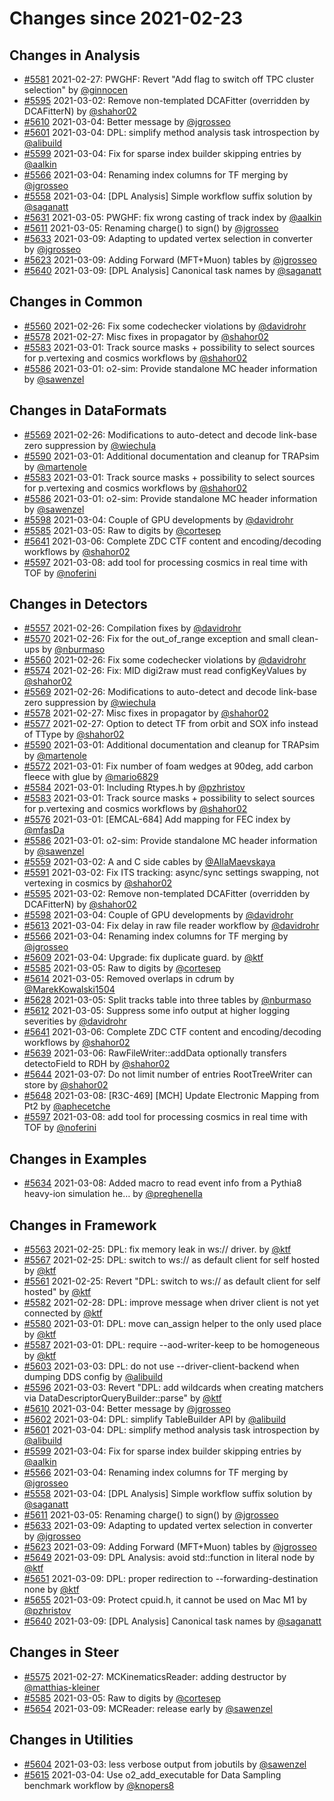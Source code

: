 # Changes since 2021-02-23

## Changes in Analysis

- [#5581](https://github.com/AliceO2Group/AliceO2/pull/5581) 2021-02-27: PWGHF: Revert "Add flag to switch off TPC cluster selection" by [@ginnocen](https://github.com/ginnocen)
- [#5595](https://github.com/AliceO2Group/AliceO2/pull/5595) 2021-03-02: Remove non-templated DCAFitter (overridden by DCAFitterN) by [@shahor02](https://github.com/shahor02)
- [#5610](https://github.com/AliceO2Group/AliceO2/pull/5610) 2021-03-04: Better message by [@jgrosseo](https://github.com/jgrosseo)
- [#5601](https://github.com/AliceO2Group/AliceO2/pull/5601) 2021-03-04: DPL: simplify method analysis task introspection by [@alibuild](https://github.com/alibuild)
- [#5599](https://github.com/AliceO2Group/AliceO2/pull/5599) 2021-03-04: Fix for sparse index builder skipping entries by [@aalkin](https://github.com/aalkin)
- [#5566](https://github.com/AliceO2Group/AliceO2/pull/5566) 2021-03-04: Renaming index columns for TF merging by [@jgrosseo](https://github.com/jgrosseo)
- [#5558](https://github.com/AliceO2Group/AliceO2/pull/5558) 2021-03-04: [DPL Analysis] Simple workflow suffix solution by [@saganatt](https://github.com/saganatt)
- [#5631](https://github.com/AliceO2Group/AliceO2/pull/5631) 2021-03-05: PWGHF: fix wrong casting of track index by [@aalkin](https://github.com/aalkin)
- [#5611](https://github.com/AliceO2Group/AliceO2/pull/5611) 2021-03-05: Renaming charge() to sign() by [@jgrosseo](https://github.com/jgrosseo)
- [#5633](https://github.com/AliceO2Group/AliceO2/pull/5633) 2021-03-09: Adapting to updated vertex selection in converter by [@jgrosseo](https://github.com/jgrosseo)
- [#5623](https://github.com/AliceO2Group/AliceO2/pull/5623) 2021-03-09: Adding Forward (MFT+Muon) tables by [@jgrosseo](https://github.com/jgrosseo)
- [#5640](https://github.com/AliceO2Group/AliceO2/pull/5640) 2021-03-09: [DPL Analysis] Canonical task names by [@saganatt](https://github.com/saganatt)
## Changes in Common

- [#5560](https://github.com/AliceO2Group/AliceO2/pull/5560) 2021-02-26: Fix some codechecker violations by [@davidrohr](https://github.com/davidrohr)
- [#5578](https://github.com/AliceO2Group/AliceO2/pull/5578) 2021-02-27: Misc fixes in propagator  by [@shahor02](https://github.com/shahor02)
- [#5583](https://github.com/AliceO2Group/AliceO2/pull/5583) 2021-03-01: Track source masks + possibility to select sources for p.vertexing and cosmics workflows by [@shahor02](https://github.com/shahor02)
- [#5586](https://github.com/AliceO2Group/AliceO2/pull/5586) 2021-03-01: o2-sim: Provide standalone MC header information by [@sawenzel](https://github.com/sawenzel)
## Changes in DataFormats

- [#5569](https://github.com/AliceO2Group/AliceO2/pull/5569) 2021-02-26: Modifications to auto-detect and decode link-base zero suppression by [@wiechula](https://github.com/wiechula)
- [#5590](https://github.com/AliceO2Group/AliceO2/pull/5590) 2021-03-01: Additional documentation and cleanup for TRAPsim by [@martenole](https://github.com/martenole)
- [#5583](https://github.com/AliceO2Group/AliceO2/pull/5583) 2021-03-01: Track source masks + possibility to select sources for p.vertexing and cosmics workflows by [@shahor02](https://github.com/shahor02)
- [#5586](https://github.com/AliceO2Group/AliceO2/pull/5586) 2021-03-01: o2-sim: Provide standalone MC header information by [@sawenzel](https://github.com/sawenzel)
- [#5598](https://github.com/AliceO2Group/AliceO2/pull/5598) 2021-03-04: Couple of GPU developments by [@davidrohr](https://github.com/davidrohr)
- [#5585](https://github.com/AliceO2Group/AliceO2/pull/5585) 2021-03-05: Raw to digits by [@cortesep](https://github.com/cortesep)
- [#5641](https://github.com/AliceO2Group/AliceO2/pull/5641) 2021-03-06: Complete ZDC CTF content and encoding/decoding workflows by [@shahor02](https://github.com/shahor02)
- [#5597](https://github.com/AliceO2Group/AliceO2/pull/5597) 2021-03-08: add tool for processing cosmics in real time with TOF by [@noferini](https://github.com/noferini)
## Changes in Detectors

- [#5557](https://github.com/AliceO2Group/AliceO2/pull/5557) 2021-02-26: Compilation fixes by [@davidrohr](https://github.com/davidrohr)
- [#5570](https://github.com/AliceO2Group/AliceO2/pull/5570) 2021-02-26: Fix for the out_of_range exception and small clean-ups by [@nburmaso](https://github.com/nburmaso)
- [#5560](https://github.com/AliceO2Group/AliceO2/pull/5560) 2021-02-26: Fix some codechecker violations by [@davidrohr](https://github.com/davidrohr)
- [#5574](https://github.com/AliceO2Group/AliceO2/pull/5574) 2021-02-26: Fix: MID digi2raw must read configKeyValues by [@shahor02](https://github.com/shahor02)
- [#5569](https://github.com/AliceO2Group/AliceO2/pull/5569) 2021-02-26: Modifications to auto-detect and decode link-base zero suppression by [@wiechula](https://github.com/wiechula)
- [#5578](https://github.com/AliceO2Group/AliceO2/pull/5578) 2021-02-27: Misc fixes in propagator  by [@shahor02](https://github.com/shahor02)
- [#5577](https://github.com/AliceO2Group/AliceO2/pull/5577) 2021-02-27: Option to detect TF from orbit and SOX info instead of TType by [@shahor02](https://github.com/shahor02)
- [#5590](https://github.com/AliceO2Group/AliceO2/pull/5590) 2021-03-01: Additional documentation and cleanup for TRAPsim by [@martenole](https://github.com/martenole)
- [#5572](https://github.com/AliceO2Group/AliceO2/pull/5572) 2021-03-01: Fix number of foam wedges at 90deg, add carbon fleece with glue by [@mario6829](https://github.com/mario6829)
- [#5584](https://github.com/AliceO2Group/AliceO2/pull/5584) 2021-03-01: Including Rtypes.h by [@pzhristov](https://github.com/pzhristov)
- [#5583](https://github.com/AliceO2Group/AliceO2/pull/5583) 2021-03-01: Track source masks + possibility to select sources for p.vertexing and cosmics workflows by [@shahor02](https://github.com/shahor02)
- [#5576](https://github.com/AliceO2Group/AliceO2/pull/5576) 2021-03-01: [EMCAL-684] Add mapping for FEC index by [@mfasDa](https://github.com/mfasDa)
- [#5586](https://github.com/AliceO2Group/AliceO2/pull/5586) 2021-03-01: o2-sim: Provide standalone MC header information by [@sawenzel](https://github.com/sawenzel)
- [#5559](https://github.com/AliceO2Group/AliceO2/pull/5559) 2021-03-02: A and C side cables  by [@AllaMaevskaya](https://github.com/AllaMaevskaya)
- [#5591](https://github.com/AliceO2Group/AliceO2/pull/5591) 2021-03-02: Fix ITS tracking: async/sync settings swapping, not vertexing in cosmics by [@shahor02](https://github.com/shahor02)
- [#5595](https://github.com/AliceO2Group/AliceO2/pull/5595) 2021-03-02: Remove non-templated DCAFitter (overridden by DCAFitterN) by [@shahor02](https://github.com/shahor02)
- [#5598](https://github.com/AliceO2Group/AliceO2/pull/5598) 2021-03-04: Couple of GPU developments by [@davidrohr](https://github.com/davidrohr)
- [#5613](https://github.com/AliceO2Group/AliceO2/pull/5613) 2021-03-04: Fix delay in raw file reader workflow by [@davidrohr](https://github.com/davidrohr)
- [#5566](https://github.com/AliceO2Group/AliceO2/pull/5566) 2021-03-04: Renaming index columns for TF merging by [@jgrosseo](https://github.com/jgrosseo)
- [#5609](https://github.com/AliceO2Group/AliceO2/pull/5609) 2021-03-04: Upgrade: fix duplicate guard. by [@ktf](https://github.com/ktf)
- [#5585](https://github.com/AliceO2Group/AliceO2/pull/5585) 2021-03-05: Raw to digits by [@cortesep](https://github.com/cortesep)
- [#5614](https://github.com/AliceO2Group/AliceO2/pull/5614) 2021-03-05: Removed overlaps in cdrum by [@MarekKowalski1504](https://github.com/MarekKowalski1504)
- [#5628](https://github.com/AliceO2Group/AliceO2/pull/5628) 2021-03-05: Split tracks table into three tables by [@nburmaso](https://github.com/nburmaso)
- [#5612](https://github.com/AliceO2Group/AliceO2/pull/5612) 2021-03-05: Suppress some info output at higher logging severities by [@davidrohr](https://github.com/davidrohr)
- [#5641](https://github.com/AliceO2Group/AliceO2/pull/5641) 2021-03-06: Complete ZDC CTF content and encoding/decoding workflows by [@shahor02](https://github.com/shahor02)
- [#5639](https://github.com/AliceO2Group/AliceO2/pull/5639) 2021-03-06: RawFileWriter::addData optionally transfers detectoField to RDH by [@shahor02](https://github.com/shahor02)
- [#5644](https://github.com/AliceO2Group/AliceO2/pull/5644) 2021-03-07: Do not limit number of entries RootTreeWriter can store by [@shahor02](https://github.com/shahor02)
- [#5648](https://github.com/AliceO2Group/AliceO2/pull/5648) 2021-03-08: [R3C-469] [MCH] Update Electronic Mapping from Pt2 by [@aphecetche](https://github.com/aphecetche)
- [#5597](https://github.com/AliceO2Group/AliceO2/pull/5597) 2021-03-08: add tool for processing cosmics in real time with TOF by [@noferini](https://github.com/noferini)
## Changes in Examples

- [#5634](https://github.com/AliceO2Group/AliceO2/pull/5634) 2021-03-08: Added macro to read event info from a Pythia8 heavy-ion simulation he… by [@preghenella](https://github.com/preghenella)
## Changes in Framework

- [#5563](https://github.com/AliceO2Group/AliceO2/pull/5563) 2021-02-25: DPL: fix memory leak in ws:// driver. by [@ktf](https://github.com/ktf)
- [#5567](https://github.com/AliceO2Group/AliceO2/pull/5567) 2021-02-25: DPL: switch to ws:// as default client for self hosted by [@ktf](https://github.com/ktf)
- [#5561](https://github.com/AliceO2Group/AliceO2/pull/5561) 2021-02-25: Revert "DPL: switch to ws:// as default client for self hosted" by [@ktf](https://github.com/ktf)
- [#5582](https://github.com/AliceO2Group/AliceO2/pull/5582) 2021-02-28: DPL: improve message when driver client is not yet connected by [@ktf](https://github.com/ktf)
- [#5580](https://github.com/AliceO2Group/AliceO2/pull/5580) 2021-03-01: DPL: move can_assign helper to the only used place by [@ktf](https://github.com/ktf)
- [#5587](https://github.com/AliceO2Group/AliceO2/pull/5587) 2021-03-01: DPL: require --aod-writer-keep to be homogeneous by [@ktf](https://github.com/ktf)
- [#5603](https://github.com/AliceO2Group/AliceO2/pull/5603) 2021-03-03: DPL: do not use --driver-client-backend  when dumping DDS config by [@alibuild](https://github.com/alibuild)
- [#5596](https://github.com/AliceO2Group/AliceO2/pull/5596) 2021-03-03: Revert "DPL: add wildcards when creating matchers via DataDescriptorQueryBuilder::parse" by [@ktf](https://github.com/ktf)
- [#5610](https://github.com/AliceO2Group/AliceO2/pull/5610) 2021-03-04: Better message by [@jgrosseo](https://github.com/jgrosseo)
- [#5602](https://github.com/AliceO2Group/AliceO2/pull/5602) 2021-03-04: DPL: simplify TableBuilder API by [@alibuild](https://github.com/alibuild)
- [#5601](https://github.com/AliceO2Group/AliceO2/pull/5601) 2021-03-04: DPL: simplify method analysis task introspection by [@alibuild](https://github.com/alibuild)
- [#5599](https://github.com/AliceO2Group/AliceO2/pull/5599) 2021-03-04: Fix for sparse index builder skipping entries by [@aalkin](https://github.com/aalkin)
- [#5566](https://github.com/AliceO2Group/AliceO2/pull/5566) 2021-03-04: Renaming index columns for TF merging by [@jgrosseo](https://github.com/jgrosseo)
- [#5558](https://github.com/AliceO2Group/AliceO2/pull/5558) 2021-03-04: [DPL Analysis] Simple workflow suffix solution by [@saganatt](https://github.com/saganatt)
- [#5611](https://github.com/AliceO2Group/AliceO2/pull/5611) 2021-03-05: Renaming charge() to sign() by [@jgrosseo](https://github.com/jgrosseo)
- [#5633](https://github.com/AliceO2Group/AliceO2/pull/5633) 2021-03-09: Adapting to updated vertex selection in converter by [@jgrosseo](https://github.com/jgrosseo)
- [#5623](https://github.com/AliceO2Group/AliceO2/pull/5623) 2021-03-09: Adding Forward (MFT+Muon) tables by [@jgrosseo](https://github.com/jgrosseo)
- [#5649](https://github.com/AliceO2Group/AliceO2/pull/5649) 2021-03-09: DPL Analysis: avoid std::function in literal node by [@ktf](https://github.com/ktf)
- [#5651](https://github.com/AliceO2Group/AliceO2/pull/5651) 2021-03-09: DPL: proper redirection to --forwarding-destination none by [@ktf](https://github.com/ktf)
- [#5655](https://github.com/AliceO2Group/AliceO2/pull/5655) 2021-03-09: Protect cpuid.h, it cannot be used on Mac M1 by [@pzhristov](https://github.com/pzhristov)
- [#5640](https://github.com/AliceO2Group/AliceO2/pull/5640) 2021-03-09: [DPL Analysis] Canonical task names by [@saganatt](https://github.com/saganatt)
## Changes in Steer

- [#5575](https://github.com/AliceO2Group/AliceO2/pull/5575) 2021-02-27: MCKinematicsReader: adding destructor by [@matthias-kleiner](https://github.com/matthias-kleiner)
- [#5585](https://github.com/AliceO2Group/AliceO2/pull/5585) 2021-03-05: Raw to digits by [@cortesep](https://github.com/cortesep)
- [#5654](https://github.com/AliceO2Group/AliceO2/pull/5654) 2021-03-09: MCReader: release early by [@sawenzel](https://github.com/sawenzel)
## Changes in Utilities

- [#5604](https://github.com/AliceO2Group/AliceO2/pull/5604) 2021-03-03: less verbose output from jobutils by [@sawenzel](https://github.com/sawenzel)
- [#5615](https://github.com/AliceO2Group/AliceO2/pull/5615) 2021-03-04: Use o2_add_executable for Data Sampling benchmark workflow by [@knopers8](https://github.com/knopers8)
